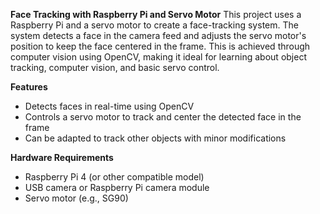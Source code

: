
**Face Tracking with Raspberry Pi and Servo Motor**
This project uses a Raspberry Pi and a servo motor to create a face-tracking system. The system detects a face in the camera feed and adjusts the servo motor's position to keep the face centered in the frame. This is achieved through computer vision using OpenCV, making it ideal for learning about object tracking, computer vision, and basic servo control.

**Features**
- Detects faces in real-time using OpenCV
- Controls a servo motor to track and center the detected face in the frame
- Can be adapted to track other objects with minor modifications

**Hardware Requirements**
- Raspberry Pi 4 (or other compatible model)
- USB camera or Raspberry Pi camera module
- Servo motor (e.g., SG90)
